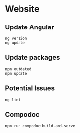 # Website

## Update Angular

    ng version
    ng update

## Update packages

    npm outdated
    npm update

## Potential Issues

    ng lint

## Compodoc
  
    npm run compodoc:build-and-serve
